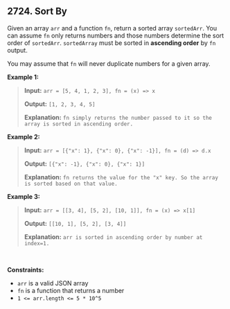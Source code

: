 ## 2724. Sort By

Given an array `arr` and a function `fn`, return a sorted array `sortedArr`. You can assume `fn` only returns numbers and those numbers determine the sort order of `sortedArr`. `sortedArray` must be sorted in **ascending order** by `fn` output.

You may assume that `fn` will never duplicate numbers for a given array.

**Example 1:**

> **Input:** `arr = [5, 4, 1, 2, 3], fn = (x) => x`
>
> **Output:** `[1, 2, 3, 4, 5]`
>
> **Explanation:** `fn simply returns the number passed to it so the array is sorted in ascending order.`

**Example 2:**

> **Input:** `arr = [{"x": 1}, {"x": 0}, {"x": -1}], fn = (d) => d.x`
>
> **Output:** `[{"x": -1}, {"x": 0}, {"x": 1}]`
>
> **Explanation:** `fn returns the value for the "x" key. So the array is sorted based on that value.`

**Example 3:**

> **Input:** `arr = [[3, 4], [5, 2], [10, 1]], fn = (x) => x[1]`
>
> **Output:** `[[10, 1], [5, 2], [3, 4]]`
>
> **Explanation:** `arr is sorted in ascending order by number at index=1.`

<br>

**Constraints:**

- `arr` is a valid JSON array
- `fn` is a function that returns a number
- `1 <= arr.length <= 5 * 10^5`
